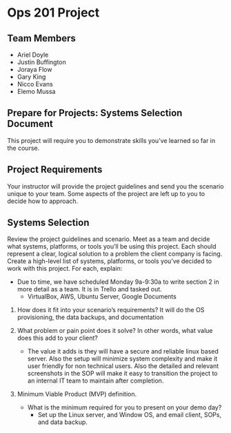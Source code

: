 # Ops 201 Project

## Team Members

- Ariel Doyle
- Justin Buffington
- Joraya Flow
- Gary King
- Nicco Evans
- Elemo Mussa

## Prepare for Projects: Systems Selection Document

This project will require you to demonstrate skills you’ve learned so far in the course.

## Project Requirements

Your instructor will provide the project guidelines and send you the scenario unique to your team. Some aspects of the project are left up to you to decide how to approach.

## Systems Selection

Review the project guidelines and scenario. Meet as a team and decide what systems, platforms, or tools you’ll be using this project. Each should represent a clear, logical solution to a problem the client company is facing.
Create a high-level list of systems, platforms, or tools you’ve decided to work with this project. For each, explain:

- Due to time, we have scheduled Monday 9a-9:30a to write section 2 in more detail as a team. It is in Trello and tasked out.
  - VirtualBox, AWS, Ubuntu Server,  Google Documents

1. How does it fit into your scenario’s requirements? It will do the OS provisioning, the data backups, and documentation
2. What problem or pain point does it solve? In other words, what value does this add to your client?
   - The value it adds is they will have a secure and reliable linux based server. Also the setup will minimize system complexity and make it user friendly for non technical users. Also the detailed and relevant screenshots in the SOP will make it easy to transition the project to an internal IT team to maintain after completion.

3. Minimum Viable Product (MVP) definition.
   - What is the minimum required for you to present on your demo day?
      - Set up the Linux server, and Window OS, and email client, SOPs, and data backup.
